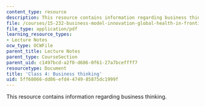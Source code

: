 ```yaml
---
content_type: resource
description: This resource contains information regarding business thinking.
file: /courses/15-232-business-model-innovation-global-health-in-frontier-markets-fall-2013/5ff68066dd86efd4474985875dc1999f_MIT15_232F13_Class4.pdf
file_type: application/pdf
learning_resource_types:
- Lecture Notes
ocw_type: OCWFile
parent_title: Lecture Notes
parent_type: CourseSection
parent_uid: c1497bcd-a2f0-d686-0f61-27a7bceffff7
resourcetype: Document
title: 'Class 4: Business thinking'
uid: 5ff68066-dd86-efd4-4749-85875dc1999f
---
```

This resource contains information regarding business thinking.